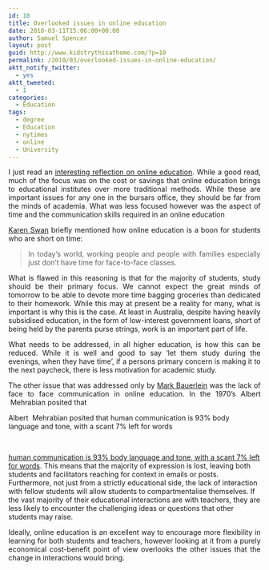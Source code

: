 ```yaml
---
id: 10
title: Overlooked issues in online education
date: 2010-03-11T15:06:00+00:00
author: Samuel Spencer
layout: post
guid: http://www.kidstrythisathome.com/?p=10
permalink: /2010/03/overlooked-issues-in-online-education/
aktt_notify_twitter:
  - yes
aktt_tweeted:
  - 1
categories:
  - Education
tags:
  - degree
  - Education
  - nytimes
  - online
  - University
---
```

<p style="text-align: justify;">
  I just read an <a href="http://roomfordebate.blogs.nytimes.com/2010/03/03/college-degrees-without-going-to-class/" target="_blank">interesting reflection on online education</a>. While a good read, much of the focus was on the cost or savings that online education brings to educational institutes over more traditional methods. While these are important issues for any one in the bursars office, they should be far from the minds of academia. What was less focused however was the aspect of time and the communication skills required in an online education
</p>

<p style="text-align: justify;">
  <a href="http://roomfordebate.blogs.nytimes.com/2010/03/03/college-degrees-without-going-to-class/#karen"> Karen Swan</a> briefly mentioned how online education is a boon for students who are short on time:
</p>

<blockquote style="text-align: justify;">
  <p>
    In today’s world, working people and people with families especially just don’t have time for face-to-face classes.
  </p>
</blockquote>

<p style="text-align: justify;">
  What is flawed in this reasoning is that for the majority of students, study should be their primary focus. We cannot expect the great minds of tomorrow to be able to devote more time bagging groceries than dedicated to their homework. While this may at present be a reality for many, what is important is why this is the case. At least in Australia, despite having heavily subsidised education, in the form of low-interest government loans, short of being held by the parents purse strings, work is an important part of life.
</p>

<p style="text-align: justify;">
  What needs to be addressed, in all higher education, is how this can be reduced. While it is well and good to say &#8216;let them study during the evenings, when they have time&#8217;, if a persons primary concern is making it to the next paycheck, there is less motivation for academic study.
</p>

<p style="text-align: justify;">
  The other issue that was addressed only by <a href="http://roomfordebate.blogs.nytimes.com/2010/03/03/college-degrees-without-going-to-class/#mark">Mark Bauerlein</a> was the lack of face to face communication in online education. In the 1970&#8217;s Albert  Mehrabian posited that
  
  <div class="simplePullQuote">
    <p>
      Albert  Mehrabian posited that human communication is 93% body language and tone, with a scant 7% left for words
    </p>
  </div> 
  
  <a href="http://en.wikipedia.org/wiki/Albert_Mehrabian">human communication is 93% body language and tone, with a scant 7% left for words</a>. This means that the majority of expression is lost, leaving both students and facilitators reaching for context in emails or posts. Furthermore, not just from a strictly educational side, the lack of interaction with fellow students will allow students to compartmentalise themselves. If the vast majority of their educational interactions are with teachers, they are less likely to encounter the challenging ideas or questions that other students may raise.
</p>

<p style="text-align: justify;">
  Ideally, online education is an excellent way to encourage more flexibility in learning for both students and teachers, however looking at it from a purely economical cost-benefit point of view overlooks the other issues that the change in interactions would bring.
</p>